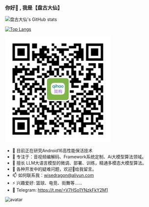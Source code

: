 ### 你好👋 , 我是【盘古大仙】


![盘古大仙's GitHub stats](https://github-readme-stats.vercel.app/api?username=Pangu-Immortal&show_icons=true&theme=highcontrast&count_private=true)

[![Top Langs](https://github-readme-stats.vercel.app/api/top-langs/?username=Pangu-Immortal&layout=compact)](https://github.com/anuraghazra/github-readme-stats)

![avatar](https://raw.githubusercontent.com/Pangu-Immortal/Pangu-Immortal/main/qrcode_for_gh_5d1938320a76_344.jpg)

- 🔭 目前正在研究Android16高性能保活技术
- 🌱 专注于：音视频编解码、Framework系统定制、Ai大模型算法领域。
- 🌱 擅长 LLM大语言模型的微调、部署、训练，精通多模态大模型算法。
- 💬 各种开发中的疑难问题，欢迎👏给我留言。
- 📫 如何联系我：wisedragon@aliyun.com
- ⚡ 兴趣爱好: 篮球、电竞、街舞等……
- 🚀 Telegram: https://t.me/+V7HSo1YNzkFkY2M1

![avatar](https://developer.android.google.cn/images/mad/mad-hero.svg)

